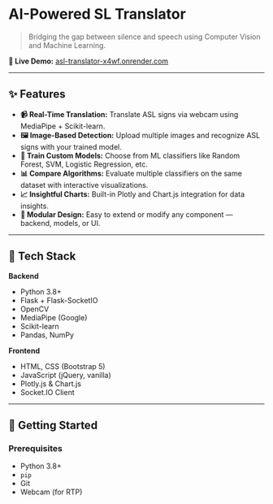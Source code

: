 # AI-Powered SL Translator

> Bridging the gap between silence and speech using Computer Vision and Machine Learning.

**🔗 Live Demo:** [asl-translator-x4wf.onrender.com](https://asl-translator-x4wf.onrender.com)  

----------------------------------------------------------------------------------

## ✨ Features

- **📹 Real-Time Translation:** Translate ASL signs via webcam using MediaPipe + Scikit-learn.
- **🖼️ Image-Based Detection:** Upload multiple images and recognize ASL signs with your trained model.
- **🧠 Train Custom Models:** Choose from ML classifiers like Random Forest, SVM, Logistic Regression, etc.
- **📊 Compare Algorithms:** Evaluate multiple classifiers on the same dataset with interactive visualizations.
- **📈 Insightful Charts:** Built-in Plotly and Chart.js integration for data insights.
- **🧩 Modular Design:** Easy to extend or modify any component — backend, models, or UI.

-----------------------------------------------------------------------------------

## 🧰 Tech Stack

**Backend**
- Python 3.8+
- Flask + Flask-SocketIO
- OpenCV
- MediaPipe (Google)
- Scikit-learn
- Pandas, NumPy

**Frontend**
- HTML, CSS (Bootstrap 5)
- JavaScript (jQuery, vanilla)
- Plotly.js & Chart.js
- Socket.IO Client

-----------------------------------------------------------------------------------

## 🚀 Getting Started

### Prerequisites

- Python 3.8+
- `pip`
- Git
- Webcam (for RTP)

